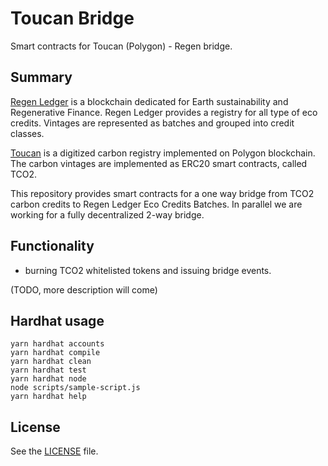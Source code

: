 # Toucan Bridge

Smart contracts for Toucan (Polygon) - Regen bridge.

## Summary

[Regen Ledger](https://regen.network/) is a blockchain dedicated for Earth sustainability and Regenerative Finance.
Regen Ledger provides a registry for all type of eco credits. Vintages are represented as batches and grouped into credit classes.

[Toucan](https://docs.toucan.earth) is a digitized carbon registry implemented on Polygon blockchain.
The carbon vintages are implemented as ERC20 smart contracts, called TCO2.

This repository provides smart contracts for a one way bridge from TCO2 carbon credits to Regen Ledger Eco Credits Batches. In parallel we are working for a fully decentralized 2-way bridge.

## Functionality

- burning TCO2 whitelisted tokens and issuing bridge events.

(TODO, more description will come)

## Hardhat usage

```shell
yarn hardhat accounts
yarn hardhat compile
yarn hardhat clean
yarn hardhat test
yarn hardhat node
node scripts/sample-script.js
yarn hardhat help
```

## License

See the [LICENSE](./LICENSE) file.
